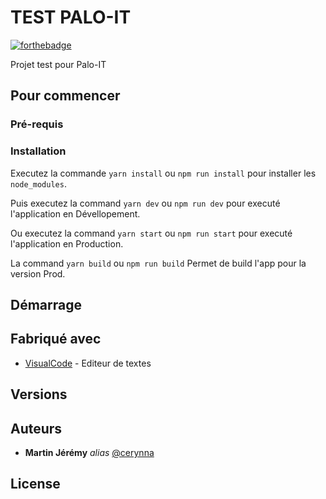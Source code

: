 # TEST PALO-IT

[![forthebadge](http://forthebadge.com/images/badges/built-with-love.svg)](http://forthebadge.com)

Projet test pour Palo-IT

## Pour commencer

### Pré-requis

### Installation

Executez la commande ``yarn install`` ou ``npm run install`` pour installer les `node_modules`.

Puis executez la command ``yarn dev`` ou ``npm run dev`` pour executé l'application en Dévellopement.

Ou executez la command ``yarn start`` ou ``npm run start`` pour executé l'application en Production.

La command ``yarn build`` ou ``npm run build`` Permet de build l'app pour la version Prod.

## Démarrage

## Fabriqué avec

* [VisualCode](https://code.visualstudio.com/) - Editeur de textes

## Versions

## Auteurs
* **Martin Jérémy** _alias_ [@cerynna](https://github.com/cerynna)

## License